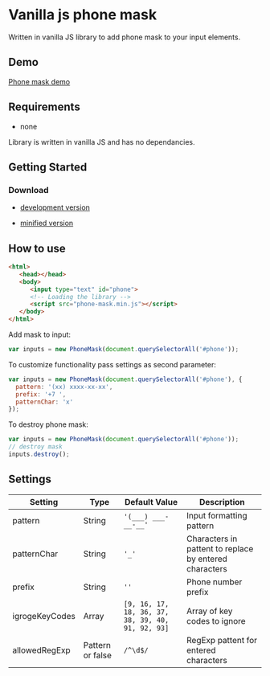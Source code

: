 # Vanilla js phone mask

Written in vanilla JS library to add phone mask to your input elements.

## Demo

[Phone mask demo](http://js-mask.chukancev.ru/)

## Requirements

* none

Library is written in vanilla JS and has no dependancies.

## Getting Started

### Download

* [development version](https://raw.githubusercontent.com/tpmanc/js-mask/1.0.0/phone-mask.js)

* [minified version](https://raw.githubusercontent.com/tpmanc/js-mask/1.0.0/phone-mask.min.js)

## How to use

```html
<html>
   <head></head>
   <body>
      <input type="text" id="phone">
      <!-- Loading the library -->
      <script src="phone-mask.min.js"></script>
   </body>
</html>
```

Add mask to input:

```javascript
var inputs = new PhoneMask(document.querySelectorAll('#phone'));
```

To customize functionality pass settings as second parameter:

```javascript
var inputs = new PhoneMask(document.querySelectorAll('#phone'), {
  pattern: '(xx) xxxx-xx-xx',
  prefix: '+7 ',
  patternChar: 'x'
});
```

To destroy phone mask:

```javascript
var inputs = new PhoneMask(document.querySelectorAll('#phone'));
// destroy mask
inputs.destroy();
```

## Settings

|Setting|Type|Default Value|Description|
|---|---|---|---|
|pattern|String|`'(___) ___-__-__'`|Input formatting pattern|
|patternChar|String|`'_'`|Characters in pattent to replace by entered characters|
|prefix|String|`''`|Phone number prefix|
|igrogeKeyCodes|Array|`[9, 16, 17, 18, 36, 37, 38, 39, 40, 91, 92, 93]`|Array of key codes to ignore|
|allowedRegExp|Pattern or false|`/^\d$/`|RegExp pattent for entered characters|

